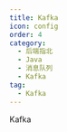 ```yaml
---
title: Kafka
icon: config
order: 4
category:
  - 后端指北
  - Java
  - 消息队列
  - Kafka
tag:
  - Kafka
---
```


Kafka


